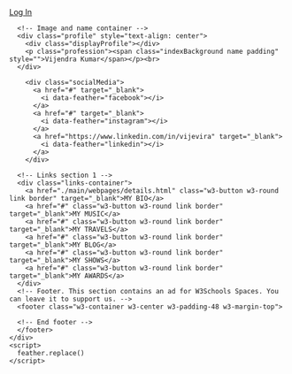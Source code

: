 <html lang="en">
  <head>
    <meta charset="utf-8" />
    <meta name="vijevira" content="width=device-width, initial-scale=1" />
    <link rel="stylesheet" href="./main/appResources/css/style.css">  
    <title>vijevira</title>
    <script src="../../appResources/js/index.js"></script>
    <link rel="icon" type="image/png" sizes="32x32" href="./main/appResources/img/favicon_io/favicon.ico">
  </head>
  <body>
    <!-- Content container -->
    <div class="signin"><a href="./login.html">Log In</a></div>
    <div class="container">

      <!-- Image and name container -->
      <div class="profile" style="text-align: center">
        <div class="displayProfile"></div>
        <p class="profession"><span class="indexBackground name padding" style="">Vijendra Kumar</span></p><br>
      </div>

        <div class="socialMedia">
          <a href="#" target="_blank">
            <i data-feather="facebook"></i>
          </a>
          <a href="#" target="_blank">
            <i data-feather="instagram"></i>
          </a>
          <a href="https://www.linkedin.com/in/vijevira" target="_blank">
            <i data-feather="linkedin"></i>
          </a>
        </div>

      <!-- Links section 1 -->
      <div class="links-container">
        <a href="./main/webpages/details.html" class="w3-button w3-round link border" target="_blank">MY BIO</a>
        <a href="#" class="w3-button w3-round link border" target="_blank">MY MUSIC</a>
        <a href="#" class="w3-button w3-round link border" target="_blank">MY TRAVELS</a>
        <a href="#" class="w3-button w3-round link border" target="_blank">MY BLOG</a>
        <a href="#" class="w3-button w3-round link border" target="_blank">MY SHOWS</a>
        <a href="#" class="w3-button w3-round link border" target="_blank">MY AWARDS</a>
      </div>
      <!-- Footer. This section contains an ad for W3Schools Spaces. You can leave it to support us. -->
      <footer class="w3-container w3-center w3-padding-48 w3-margin-top">
        
      <!-- End footer -->
      </footer>
    </div>
    <script>
      feather.replace()
    </script>
  </body>  
</html>
